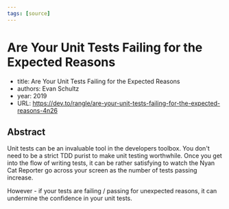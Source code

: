 ```yaml
---
tags: [source]
---
```


# Are Your Unit Tests Failing for the Expected Reasons

- title: Are Your Unit Tests Failing for the Expected Reasons
- authors: Evan Schultz
- year: 2019
- URL: https://dev.to/rangle/are-your-unit-tests-failing-for-the-expected-reasons-4n26

## Abstract
Unit tests can be an invaluable tool in the developers toolbox. You don&#x27;t need to be a strict TDD purist to make unit testing worthwhile. Once you get into the flow of writing tests, it can be rather satisfying to watch the Nyan Cat Reporter go across your screen as the number of tests passing increase.

However - if your tests are failing / passing for unexpected reasons, it can undermine the confidence in your unit tests.
